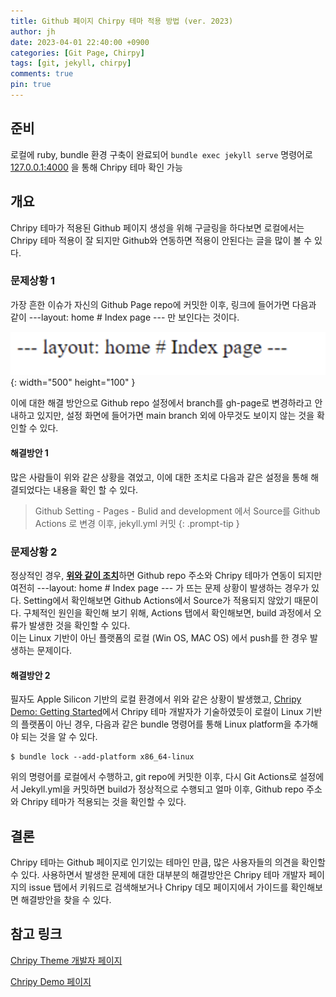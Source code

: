 ```yaml
---
title: Github 페이지 Chirpy 테마 적용 방법 (ver. 2023)
author: jh
date: 2023-04-01 22:40:00 +0900
categories: [Git Page, Chirpy]
tags: [git, jekyll, chirpy]
comments: true
pin: true
---
```


## 준비

로컬에 ruby, bundle 환경 구축이 완료되어 `bundle exec jekyll serve` 명령어로 [127.0.0.1:4000](https://127.0.0.1:4000) 을 통해 Chripy 테마 확인 가능


## 개요

Chripy 테마가 적용된 Github 페이지 생성을 위해 구글링을 하다보면 로컬에서는 Chripy 테마 적용이 잘 되지만 Github와 연동하면 적용이 안된다는 글을 많이 볼 수 있다. 

### 문제상황 1

가장 흔한 이슈가 자신의 Github Page repo에 커밋한 이후, 링크에 들어가면 다음과 같이 ---layout: home # Index page --- 만 보인다는 것이다.

![Desktop View](/assets/img/posts/tutorial/page_error.png){: width="500" height="100" }

이에 대한 해결 방안으로 Github repo 설정에서 branch를 gh-page로 변경하라고 안내하고 있지만, 설정 화면에 들어가면 main branch 외에 아무것도 보이지 않는 것을 확인할 수 있다. 

#### 해결방안 1

많은 사람들이 위와 같은 상황을 겪었고, 이에 대한 조치로 다음과 같은 설정을 통해 해결되었다는 내용을 확인 할 수 있다.

>Github Setting - Pages - Bulid and development 에서 Source를 Github Actions 로 변경 이후, jekyll.yml 커밋
{: .prompt-tip }

### 문제상황 2

정상적인 경우, [**위와 같이 조치**](#해결방안-1)하면 Github repo 주소와 Chripy 테마가 연동이 되지만 여전히 ---layout: home # Index page --- 가 뜨는 문제 상황이 발생하는 경우가 있다.
Setting에서 확인해보면 Github Actions에서 Source가 적용되지 않았기 때문이다.
구체적인 원인을 확인해 보기 위해, Actions 탭에서 확인해보면, build 과정에서 오류가 발생한 것을 확인할 수 있다.  
이는 Linux 기반이 아닌 플랫폼의 로컬 (Win OS, MAC OS) 에서 push를 한 경우 발생하는 문제이다. 

#### 해결방안 2

필자도 Apple Silicon 기반의 로컬 환경에서 위와 같은 상황이 발생했고, [Chripy Demo: Getting Started](https://chirpy.cotes.page/posts/getting-started/#deploy-by-using-github-actions)에서 Chripy 테마 개발자가 기술하였듯이 로컬이 Linux 기반의 플랫폼이 아닌 경우, 다음과 같은 bundle 명령어를 통해 Linux platform을 추가해야 되는 것을 알 수 있다.

  ```console
  $ bundle lock --add-platform x86_64-linux
  ```

위의 명령어를 로컬에서 수행하고, git repo에 커밋한 이후, 다시 Git Actions로 설정에서 Jekyll.yml을 커밋하면 build가 정상적으로 수행되고 얼마 이후, Github repo 주소와 Chripy 테마가 적용되는 것을 확인할 수 있다. 

## 결론

Chripy 테마는 Github 페이지로 인기있는 테마인 만큼, 많은 사용자들의 의견을 확인할 수 있다. 
사용하면서 발생한 문제에 대한 대부분의 해결방안은 Chripy 테마 개발자 페이지의 issue 탭에서 키워드로 검색해보거나 Chripy 데모 페이지에서 가이드를 확인해보면 해결방안을 찾을 수 있다.

## 참고 링크

[Chripy Theme 개발자 페이지](https://github.com/cotes2020/jekyll-theme-chirpy)

[Chripy Demo 페이지](https://chirpy.cotes.page/)